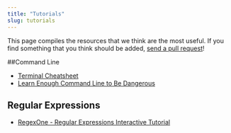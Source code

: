 ```yaml
---
title: "Tutorials"
slug: tutorials
---
```


This page compiles the resources that we think are the most useful. If you find something that you think should be added, [send a pull request](https://github.com/MakeSchool-Tutorials/MS-2017-Additional-Resources)!


##Command Line

- [Terminal Cheatsheet](https://github.com/0nn0/terminal-mac-cheatsheet/wiki/Terminal-Cheatsheet-for-Mac-(-basics-))
- [Learn Enough Command Line to Be Dangerous](http://www.learnenough.com/command-line)

## Regular Expressions

- [RegexOne - Regular Expressions Interactive Tutorial](http://regexone.com/)

